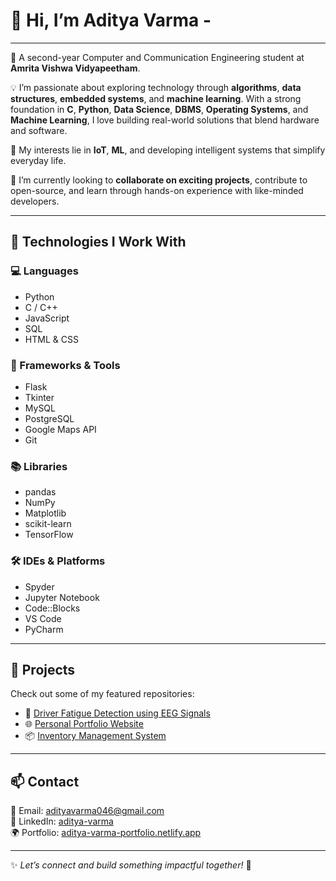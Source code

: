 # 👋 Hi, I’m **Aditya Varma** -

---

📍 A second-year Computer and Communication Engineering student at **Amrita Vishwa Vidyapeetham**.

💡 I’m passionate about exploring technology through **algorithms**, **data structures**, **embedded systems**, and **machine learning**. With a strong foundation in **C**, **Python**, **Data Science**, **DBMS**, **Operating Systems**, and **Machine Learning**, I love building real-world solutions that blend hardware and software.

🔗 My interests lie in **IoT**, **ML**, and developing intelligent systems that simplify everyday life.

🤝 I’m currently looking to **collaborate on exciting projects**, contribute to open-source, and learn through hands-on experience with like-minded developers.

---

## 🔧 Technologies I Work With

### 💻 Languages
- Python  
- C / C++  
- JavaScript  
- SQL  
- HTML & CSS

### 🧰 Frameworks & Tools
- Flask  
- Tkinter
- MySQL
- PostgreSQL
- Google Maps API  
- Git

### 📚 Libraries
- pandas  
- NumPy  
- Matplotlib  
- scikit-learn  
- TensorFlow

### 🛠️ IDEs & Platforms
- Spyder  
- Jupyter Notebook  
- Code::Blocks  
- VS Code
- PyCharm

---

## 🚀 Projects

Check out some of my featured repositories:

- 🔬 [Driver Fatigue Detection using EEG Signals](https://github.com/justvarma/Fatigue_Detection)  
- 🌐 [Personal Portfolio Website](https://github.com/justvarma/Portfolio)  
- 📦 [Inventory Management System](https://github.com/justvarma/Inventory_managment)

---

## 📫 Contact

📧 Email: [adityavarma046@gmail.com](mailto:adityavarma046@gmail.com)  
💼 LinkedIn: [aditya-varma](https://www.linkedin.com/in/aditya-varma-52a6b7271/)  
🌍 Portfolio: [aditya-varma-portfolio.netlify.app](https://aditya-varma-portfolio.netlify.app/)

---

✨ *Let’s connect and build something impactful together!* 🚀
